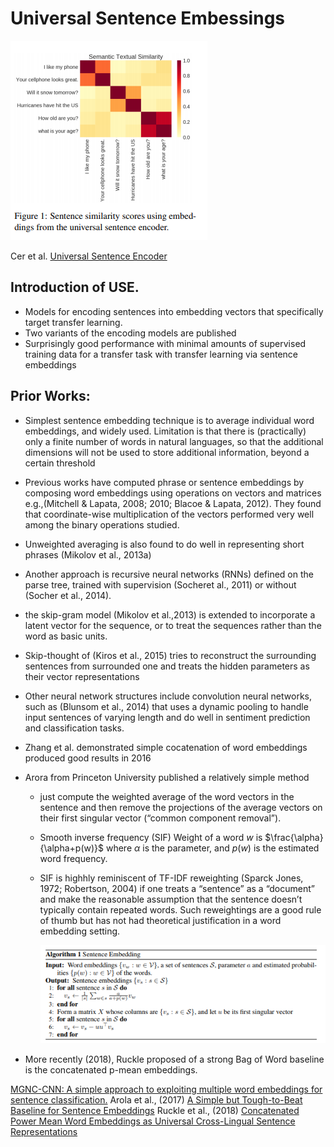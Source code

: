 # Universal Sentence Embessings

![](images/131-use-1515e81e.png)

Cer et al. [Universal Sentence Encoder](https://arxiv.org/abs/1803.11175)

## Introduction of USE.

* Models for encoding sentences into embedding vectors that specifically target transfer learning.
* Two variants of the encoding models are published
* Surprisingly good performance with minimal amounts of supervised training data
for a transfer task with transfer learning via sentence embeddings

## Prior Works:
* Simplest sentence embedding technique is to average individual word embeddings, and widely used. Limitation is that there is (practically) only a finite number of words in natural languages, so that the additional dimensions will not be used to store additional information, beyond a certain threshold
* Previous works have computed phrase or sentence embeddings by composing word embeddings using operations on vectors and matrices e.g.,(Mitchell & Lapata, 2008; 2010; Blacoe & Lapata, 2012). They found that coordinate-wise multiplication of the vectors performed very well among the binary operations studied.
* Unweighted averaging is also found to do well in representing short phrases (Mikolov et al., 2013a)
* Another approach is recursive neural networks (RNNs) defined on the parse tree, trained with supervision (Socheret al., 2011) or without (Socher et al., 2014).
* the skip-gram model (Mikolov et al.,2013) is extended to incorporate a latent vector for the sequence, or to treat the sequences rather than the word as basic units.
* Skip-thought of (Kiros et al., 2015) tries to reconstruct the surrounding sentences from surrounded one and treats the hidden parameters as their vector representations
* Other neural network structures include convolution neural networks, such as (Blunsom et al., 2014) that uses a dynamic pooling to handle input sentences of varying length and do well in sentiment prediction and classification tasks.
* Zhang et al. demonstrated simple cocatenation of word embeddings produced good results in 2016
* Arora from Princeton University published a relatively simple method
  -  just compute the weighted average of the word vectors in the sentence and then remove the projections of the average vectors on their first singular vector (“common component removal”).
  - Smooth inverse frequency (SIF) Weight of a word $w$ is $\frac{\alpha}{\alpha+p(w)}$ where $\alpha$ is the parameter, and $p(w)$ is the estimated word frequency.
  - SIF is highhly reminiscent of TF-IDF reweighting (Sparck Jones, 1972; Robertson, 2004) if one treats a “sentence” as a “document” and make the reasonable assumption that the sentence doesn’t typically contain repeated words. Such reweightings are a good rule of
thumb but has not had theoretical justification in a word embedding setting.

    ![](images/131-use-23800428.png)

* More recently (2018), Ruckle proposed of a strong Bag of Word baseline is the concatenated p-mean embeddings.



[MGNC-CNN: A simple approach to exploiting multiple word embeddings for sentence classification.](http://www.aclweb.org/anthology/N16-1178)
Arola et al., (2017) [A Simple but Tough-to-Beat Baseline for Sentence Embeddings](https://openreview.net/pdf?id=SyK00v5xx)
Ruckle et al., (2018) [Concatenated Power Mean Word Embeddings as Universal Cross-Lingual Sentence Representations](https://arxiv.org/abs/1803.01400)

